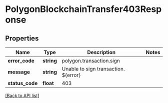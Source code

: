 # PolygonBlockchainTransfer403Response

## Properties

Name | Type | Description | Notes
------------ | ------------- | ------------- | -------------
**error_code** | **string** | polygon.transaction.sign |
**message** | **string** | Unable to sign transaction. ${error} |
**status_code** | **float** | 403 |

[[Back to API list]](../../README.md#api-endpoints)
